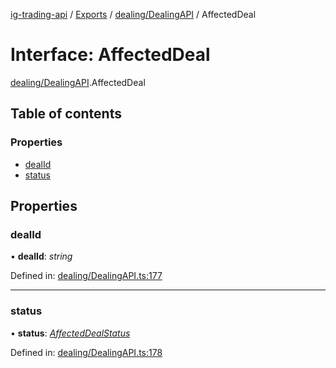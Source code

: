 [ig-trading-api](../README.md) / [Exports](../modules.md) / [dealing/DealingAPI](../modules/dealing_dealingapi.md) / AffectedDeal

# Interface: AffectedDeal

[dealing/DealingAPI](../modules/dealing_dealingapi.md).AffectedDeal

## Table of contents

### Properties

- [dealId](dealing_dealingapi.affecteddeal.md#dealid)
- [status](dealing_dealingapi.affecteddeal.md#status)

## Properties

### dealId

• **dealId**: _string_

Defined in: [dealing/DealingAPI.ts:177](https://github.com/bennycode/ig-trading-api/blob/840a401/src/dealing/DealingAPI.ts#L177)

---

### status

• **status**: [_AffectedDealStatus_](../enums/dealing_dealingapi.affecteddealstatus.md)

Defined in: [dealing/DealingAPI.ts:178](https://github.com/bennycode/ig-trading-api/blob/840a401/src/dealing/DealingAPI.ts#L178)
